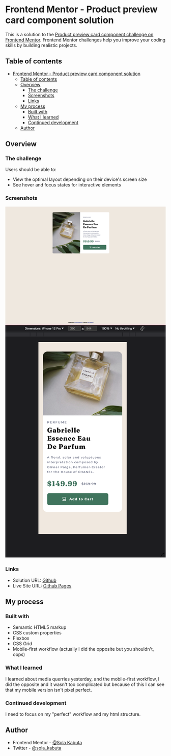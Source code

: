 # Frontend Mentor - Product preview card component solution

This is a solution to the [Product preview card component challenge on Frontend Mentor](https://www.frontendmentor.io/challenges/product-preview-card-component-GO7UmttRfa). Frontend Mentor challenges help you improve your coding skills by building realistic projects. 

## Table of contents

- [Frontend Mentor - Product preview card component solution](#frontend-mentor---product-preview-card-component-solution)
  - [Table of contents](#table-of-contents)
  - [Overview](#overview)
    - [The challenge](#the-challenge)
    - [Screenshots](#screenshots)
    - [Links](#links)
  - [My process](#my-process)
    - [Built with](#built-with)
    - [What I learned](#what-i-learned)
    - [Continued development](#continued-development)
  - [Author](#author)



## Overview

### The challenge

Users should be able to:

- View the optimal layout depending on their device's screen size
- See hover and focus states for interactive elements

### Screenshots

![Desktop](/screenshots/Capture%20d’écran%202023-09-13%20à%2000.15.48.png)
![Mobile](/screenshots/Capture%20d’écran%202023-09-13%20à%2000.20.10.png)


### Links

- Solution URL: [Github](https://github.com/SolaKabuta/product-preview-card-solution)
- Live Site URL: [Github Pages](https://your-live-site-url.com)

## My process

### Built with

- Semantic HTML5 markup
- CSS custom properties
- Flexbox
- CSS Grid
- Mobile-first workflow (actually I did the opposite but you shouldn't, oops)


### What I learned

I learned about media querries yesterday, and the mobile-first workflow, I did the opposite and it wasn't too complicated but because of this I can see that my mobile version isn't pixel perfect.


### Continued development

I need to focus on my "perfect" workflow and my html structure.


## Author

- Frontend Mentor - [@Sola Kabuta](https://www.frontendmentor.io/profile/Shhaannkkss)
- Twitter - [@sola_kabuta](https://twitter.com/sola_kabuta)


